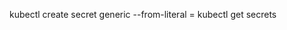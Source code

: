 <!-- Create secret key -->

kubectl create secret generic <id> --from-literal <KEY>=<value>
kubectl get secrets
